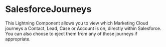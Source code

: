 # SalesforceJourneys
This Lightning Component allows you to view which Marketing Cloud journeys a Contact, Lead, Case or Account is on, directly within Salesforce. You can also choose to eject them from any of those journeys if appropriate.
